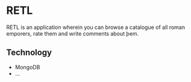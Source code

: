 # RETL
RETL is an application wherein you can browse a catalogue of all roman emporers, rate them and write comments about þem.

## Technology

  * MongoDB
  * ...
